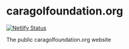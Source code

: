 # caragolfoundation.org

[![Netlify Status](https://api.netlify.com/api/v1/badges/f64102bc-a081-4779-9200-2e683dc31f62/deploy-status)](https://app.netlify.com/sites/incomparable-palmier-3b8ef3/deploys)

The public caragolfoundation.org website
